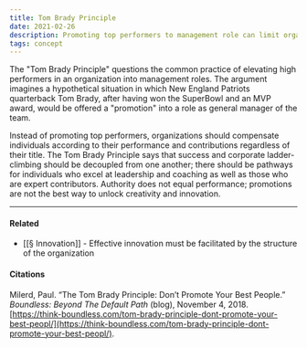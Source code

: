 ```yaml
---
title: Tom Brady Principle
date: 2021-02-26
description: Promoting top performers to management role can limit organizational effectiveness. 
tags: concept
---
```


The "Tom Brady Principle" questions the common practice of elevating high performers in an organization into management roles. The argument imagines a hypothetical situation in which New England Patriots quarterback Tom Brady, after having won the SuperBowl and an MVP award, would be offered a "promotion" into a role as general manager of the team. 

Instead of promoting top performers, organizations should compensate individuals according to their performance and contributions regardless of their title. The Tom Brady Principle says that success and corporate ladder-climbing should be decoupled from one another; there should be pathways for individuals who excel at leadership and coaching as well as those who are expert contributors. Authority does not equal performance; promotions are not the best way to unlock creativity and innovation. 

---
#### Related
- [[§ Innovation]] - Effective innovation must be facilitated by the structure of the organization

#### Citations
Milerd, Paul. “The Tom Brady Principle: Don’t Promote Your Best People.” _Boundless: Beyond The Default Path_ (blog), November 4, 2018. [https://think-boundless.com/tom-brady-principle-dont-promote-your-best-peopl/](https://think-boundless.com/tom-brady-principle-dont-promote-your-best-peopl/).